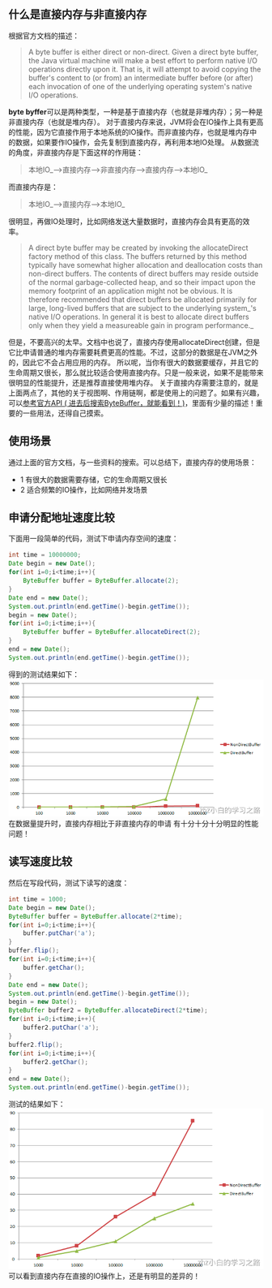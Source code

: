 ## 什么是直接内存与非直接内存

根据官方文档的描述：

> A byte buffer is either direct or non-direct. Given a direct byte buffer, the Java virtual machine will make a best effort to perform native I/O operations directly upon it. That is, it will attempt to avoid copying the buffer's content to (or from) an intermediate buffer before (or after) each invocation of one of the underlying operating system's native I/O operations.

**byte byffer**可以是两种类型，一种是基于直接内存（也就是非堆内存）；另一种是非直接内存（也就是堆内存）。
对于直接内存来说，JVM将会在IO操作上具有更高的性能，因为它直接作用于本地系统的IO操作。而非直接内存，也就是堆内存中的数据，如果要作IO操作，会先复制到直接内存，再利用本地IO处理。
从数据流的角度，非直接内存是下面这样的作用链：

> 本地IO_-->直接内存-->非直接内存-->直接内存-->本地IO_

而直接内存是：

> 本地IO_-->直接内存-->本地IO_

很明显，再做IO处理时，比如网络发送大量数据时，直接内存会具有更高的效率。

> A direct byte buffer may be created by invoking the allocateDirect factory method of this class. The buffers returned by this method typically have somewhat higher allocation and deallocation costs than non-direct buffers. The contents of direct buffers may reside outside of the normal garbage-collected heap, and so their impact upon the memory footprint of an application might not be obvious. It is therefore recommended that direct buffers be allocated primarily for large, long-lived buffers that are subject to the underlying system_'s native I/O operations. In general it is best to allocate direct buffers only when they yield a measureable gain in program performance._

但是，不要高兴的太早。文档中也说了，直接内存使用allocateDirect创建，但是它比申请普通的堆内存需要耗费更高的性能。不过，这部分的数据是在JVM之外的，因此它不会占用应用的内存。
所以呢，当你有很大的数据要缓存，并且它的生命周期又很长，那么就比较适合使用直接内存。只是一般来说，如果不是能带来很明显的性能提升，还是推荐直接使用堆内存。
关于直接内存需要注意的，就是上面两点了，其他的关于视图啊、作用链啊，都是使用上的问题了。如果有兴趣，可以[参考官方API ( 进去后搜索ByteBuffer，就能看到！)](http://docs.oracle.com/javase/8/docs/api/)，里面有少量的描述！重要的一些用法，还得自己摸索。

## 使用场景

通过上面的官方文档，与一些资料的搜索。可以总结下，直接内存的使用场景：

- 1 有很大的数据需要存储，它的生命周期又很长
- 2 适合频繁的IO操作，比如网络并发场景

## 申请分配地址速度比较

下面用一段简单的代码，测试下申请内存空间的速度：

```java
int time = 10000000;
Date begin = new Date();
for(int i=0;i<time;i++){
    ByteBuffer buffer = ByteBuffer.allocate(2);
}
Date end = new Date();
System.out.println(end.getTime()-begin.getTime());
begin = new Date();
for(int i=0;i<time;i++){
    ByteBuffer buffer = ByteBuffer.allocateDirect(2);
}
end = new Date();
System.out.println(end.getTime()-begin.getTime());
```

得到的测试结果如下：
![34.png](../../../public/jvm/调优/34.png)
在数据量提升时，直接内存相比于非直接内存的申请 有十分十分十分明显的性能问题！

## 读写速度比较

然后在写段代码，测试下读写的速度：

```java
int time = 1000;
Date begin = new Date();
ByteBuffer buffer = ByteBuffer.allocate(2*time);
for(int i=0;i<time;i++){
    buffer.putChar('a');
}
buffer.flip();
for(int i=0;i<time;i++){
    buffer.getChar();
}
Date end = new Date();
System.out.println(end.getTime()-begin.getTime());
begin = new Date();
ByteBuffer buffer2 = ByteBuffer.allocateDirect(2*time);
for(int i=0;i<time;i++){
    buffer2.putChar('a');
}
buffer2.flip();
for(int i=0;i<time;i++){
    buffer2.getChar();
}
end = new Date();
System.out.println(end.getTime()-begin.getTime());
```

测试的结果如下：
![35.png](../../../public/jvm/调优/35.png)
可以看到直接内存在直接的IO操作上，还是有明显的差异的！